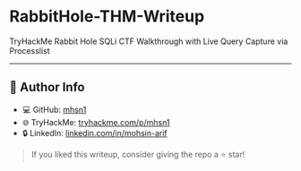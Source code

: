 # RabbitHole-THM-Writeup
TryHackMe Rabbit Hole SQLi CTF Walkthrough with Live Query Capture via Processlist







---

## 🔗 Author Info

- 💻 GitHub: [mhsn1](https://github.com/mhsn1)
- 🌐 TryHackMe: [tryhackme.com/p/mhsn1](https://tryhackme.com/p/mhsn1)
- 🔒 LinkedIn: [linkedin.com/in/mohsin-arif](https://www.linkedin.com/in/mohsin-arif)

> If you liked this writeup, consider giving the repo a ⭐ star!
